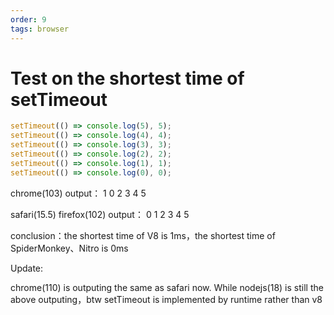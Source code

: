 ```yaml
---
order: 9
tags: browser
---
```


# Test on the shortest time of setTimeout

```js
setTimeout(() => console.log(5), 5);
setTimeout(() => console.log(4), 4);
setTimeout(() => console.log(3), 3);
setTimeout(() => console.log(2), 2);
setTimeout(() => console.log(1), 1);
setTimeout(() => console.log(0), 0);
```

chrome(103) output：
1
0
2
3
4
5

safari(15.5) firefox(102) output：
0
1
2
3
4
5

conclusion：the shortest time of V8 is 1ms，the shortest time of SpiderMonkey、Nitro is 0ms

Update:

chrome(110) is outputing the same as safari now. While nodejs(18) is still the above outputing，btw setTimeout is implemented by runtime rather than v8

